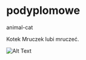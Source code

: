 # podyplomowe
animal-cat

Kotek Mruczek lubi mruczeć.

![Alt Text](https://www.colorland.pl/sites/default/files/inline/images/kot1_1_0.jpg)
